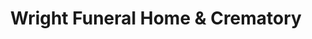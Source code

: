---
title: "Wright Funeral Home & Crematory"
url: /headland/wright-funeral-home-and-crematory/
shop: funeral directors
---